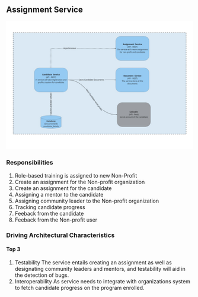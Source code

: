 ## Assignment Service

![Image](../diagrams/candidate-service.jpg)

### Responsibilities

1. Role-based training is assigned to new Non-Profit
2. Create an assignment for the Non-profit organization
3. Create an assignment for the candidate
4. Assigning a mentor to the candidate
5. Assigning community leader to the Non-profit organization
6. Tracking candidate progress
7. Feeback from the candidate
8. Feeback from the Non-profit user

### Driving Architectural Characteristics

#### Top 3

1. Testability
   The service entails creating an assignment as well as designating community leaders and mentors, and testability will aid in the detection of bugs.
2. Interoperability
   As service needs to integrate with organizations system to fetch candidate progress on the program enrolled.
